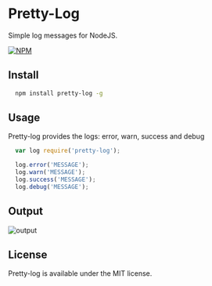 Pretty-Log
==========================
Simple log messages for NodeJS.

[![NPM](https://nodei.co/npm/pretty-log.png)](https://nodei.co/npm/pretty-log/)

## Install
```sh
  npm install pretty-log -g
```

## Usage
Pretty-log provides the logs: error, warn, success and debug
```js
  var log require('pretty-log');

  log.error('MESSAGE');
  log.warn('MESSAGE');
  log.success('MESSAGE');
  log.debug('MESSAGE');
```
## Output
![output](http://i62.tinypic.com/28mjy1j.png)

## License
Pretty-log is available under the MIT license.